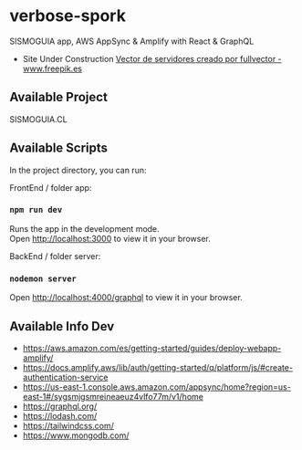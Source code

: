 # verbose-spork
SISMOGUIA app, AWS AppSync & Amplify with React & GraphQL

- Site Under Construction
<a href='https://www.freepik.es/vectores/servidores'>Vector de servidores creado por fullvector - www.freepik.es</a>

## Available Project

SISMOGUIA.CL

## Available Scripts

In the project directory, you can run:

FrontEnd / folder app:
### `npm run dev`
Runs the app in the development mode.\
Open [http://localhost:3000](http://localhost:3000) to view it in your browser.

BackEnd / folder server:
### `nodemon server`
Open [http://localhost:4000/graphql](http://localhost:4000/graphql) to view it in your browser.

## Available Info Dev
- https://aws.amazon.com/es/getting-started/guides/deploy-webapp-amplify/
- https://docs.amplify.aws/lib/auth/getting-started/q/platform/js/#create-authentication-service
- https://us-east-1.console.aws.amazon.com/appsync/home?region=us-east-1#/sygsmjgsmreineaeuz4vlfo77m/v1/home
- https://graphql.org/
- https://lodash.com/
- https://tailwindcss.com/
- https://www.mongodb.com/




